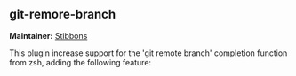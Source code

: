 ## git-remore-branch
**Maintainer:** [Stibbons](https://github.com/Stibbons)

This plugin increase support for the 'git remote branch' completion function from zsh, adding the
following feature:
